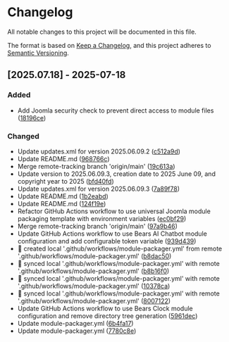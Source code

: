 # Changelog

All notable changes to this project will be documented in this file.

The format is based on [Keep a Changelog](https://keepachangelog.com/en/1.0.0/),
and this project adheres to [Semantic Versioning](https://semver.org/spec/v2.0.0.html).

## [2025.07.18] - 2025-07-18

### Added

* Add Joomla security check to prevent direct access to module files ([18196ce](https://github.com/N6REJ/mod_bearsclock/commit/18196ce))

### Changed

* Update updates.xml for version 2025.06.09.2 ([c512a9d](https://github.com/N6REJ/mod_bearsclock/commit/c512a9d))
* Update README.md ([968766c](https://github.com/N6REJ/mod_bearsclock/commit/968766c))
* Merge remote-tracking branch 'origin/main' ([19c613a](https://github.com/N6REJ/mod_bearsclock/commit/19c613a))
* Update version to 2025.06.09.3, creation date to 2025 June 09, and copyright year to 2025 ([bfd40fd](https://github.com/N6REJ/mod_bearsclock/commit/bfd40fd))
* Update updates.xml for version 2025.06.09.3 ([7a89f78](https://github.com/N6REJ/mod_bearsclock/commit/7a89f78))
* Update README.md ([1b2eabd](https://github.com/N6REJ/mod_bearsclock/commit/1b2eabd))
* Update README.md ([124f19e](https://github.com/N6REJ/mod_bearsclock/commit/124f19e))
* Refactor GitHub Actions workflow to use universal Joomla module packaging template with environment variables ([ec0bf29](https://github.com/N6REJ/mod_bearsclock/commit/ec0bf29))
* Merge remote-tracking branch 'origin/main' ([97a9b46](https://github.com/N6REJ/mod_bearsclock/commit/97a9b46))
* Update GitHub Actions workflow to use Bears AI Chatbot module configuration and add configurable token variable ([939d439](https://github.com/N6REJ/mod_bearsclock/commit/939d439))
* 🔄 created local '.github/workflows/module-packager.yml' from remote '.github/workflows/module-packager.yml' ([b8dac50](https://github.com/N6REJ/mod_bearsclock/commit/b8dac50))
* 🔄 synced local '.github/workflows/module-packager.yml' with remote '.github/workflows/module-packager.yml' ([b8b16f0](https://github.com/N6REJ/mod_bearsclock/commit/b8b16f0))
* 🔄 synced local '.github/workflows/module-packager.yml' with remote '.github/workflows/module-packager.yml' ([10378ca](https://github.com/N6REJ/mod_bearsclock/commit/10378ca))
* 🔄 synced local '.github/workflows/module-packager.yml' with remote '.github/workflows/module-packager.yml' ([8007122](https://github.com/N6REJ/mod_bearsclock/commit/8007122))
* Update GitHub Actions workflow to use Bears Clock module configuration and remove directory tree generation ([5961dec](https://github.com/N6REJ/mod_bearsclock/commit/5961dec))
* Update module-packager.yml ([6b4fa17](https://github.com/N6REJ/mod_bearsclock/commit/6b4fa17))
* Update module-packager.yml ([7780c8e](https://github.com/N6REJ/mod_bearsclock/commit/7780c8e))

